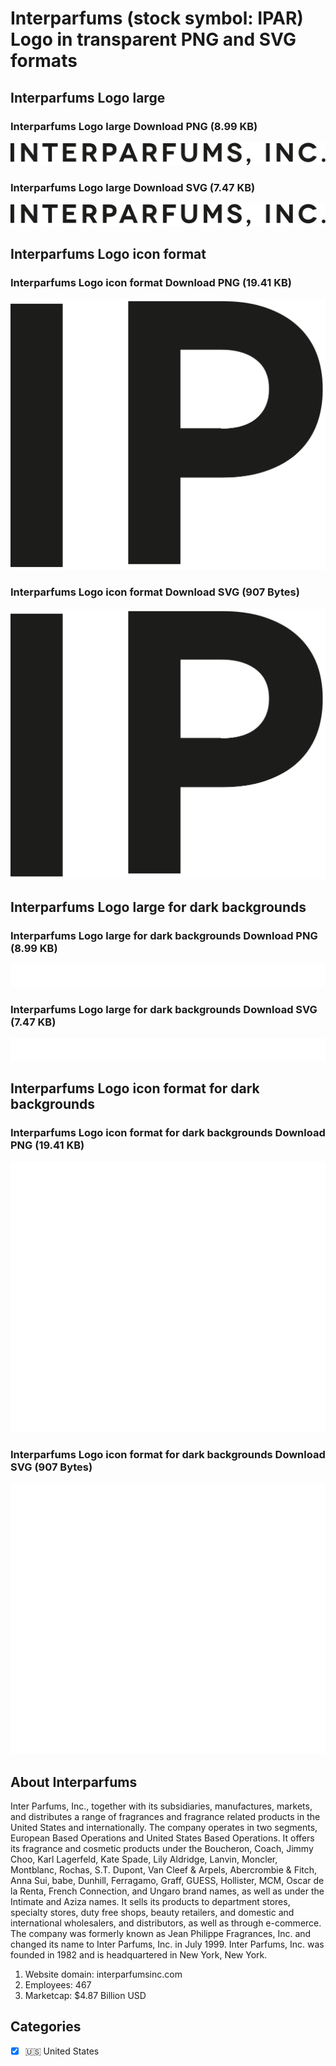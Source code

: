 # Interparfums (stock symbol: IPAR) Logo in transparent PNG and SVG formats

## Interparfums Logo large

### Interparfums Logo large Download PNG (8.99 KB)

![Interparfums Logo large Download PNG (8.99 KB)](/img/orig/IPAR_BIG-2fc3bfed.png)

### Interparfums Logo large Download SVG (7.47 KB)

![Interparfums Logo large Download SVG (7.47 KB)](/img/orig/IPAR_BIG-30695daa.svg)

## Interparfums Logo icon format

### Interparfums Logo icon format Download PNG (19.41 KB)

![Interparfums Logo icon format Download PNG (19.41 KB)](/img/orig/IPAR-39c0bfb2.png)

### Interparfums Logo icon format Download SVG (907 Bytes)

![Interparfums Logo icon format Download SVG (907 Bytes)](/img/orig/IPAR-5947c0f6.svg)

## Interparfums Logo large for dark backgrounds

### Interparfums Logo large for dark backgrounds Download PNG (8.99 KB)

![Interparfums Logo large for dark backgrounds Download PNG (8.99 KB)](/img/orig/IPAR_BIG.D-2043ecd0.png)

### Interparfums Logo large for dark backgrounds Download SVG (7.47 KB)

![Interparfums Logo large for dark backgrounds Download SVG (7.47 KB)](/img/orig/IPAR_BIG.D-7b99662f.svg)

## Interparfums Logo icon format for dark backgrounds

### Interparfums Logo icon format for dark backgrounds Download PNG (19.41 KB)

![Interparfums Logo icon format for dark backgrounds Download PNG (19.41 KB)](/img/orig/IPAR.D-d7bfa2e6.png)

### Interparfums Logo icon format for dark backgrounds Download SVG (907 Bytes)

![Interparfums Logo icon format for dark backgrounds Download SVG (907 Bytes)](/img/orig/IPAR.D-3712a4a6.svg)

## About Interparfums

Inter Parfums, Inc., together with its subsidiaries, manufactures, markets, and distributes a range of fragrances and fragrance related products in the United States and internationally. The company operates in two segments, European Based Operations and United States Based Operations. It offers its fragrance and cosmetic products under the Boucheron, Coach, Jimmy Choo, Karl Lagerfeld, Kate Spade, Lily Aldridge, Lanvin, Moncler, Montblanc, Rochas, S.T. Dupont, Van Cleef & Arpels, Abercrombie & Fitch, Anna Sui, babe, Dunhill, Ferragamo, Graff, GUESS, Hollister, MCM, Oscar de la Renta, French Connection, and Ungaro brand names, as well as under the Intimate and Aziza names. It sells its products to department stores, specialty stores, duty free shops, beauty retailers, and domestic and international wholesalers, and distributors, as well as through e-commerce. The company was formerly known as Jean Philippe Fragrances, Inc. and changed its name to Inter Parfums, Inc. in July 1999. Inter Parfums, Inc. was founded in 1982 and is headquartered in New York, New York.

1. Website domain: interparfumsinc.com
2. Employees: 467
3. Marketcap: $4.87 Billion USD


## Categories
- [x] 🇺🇸 United States
